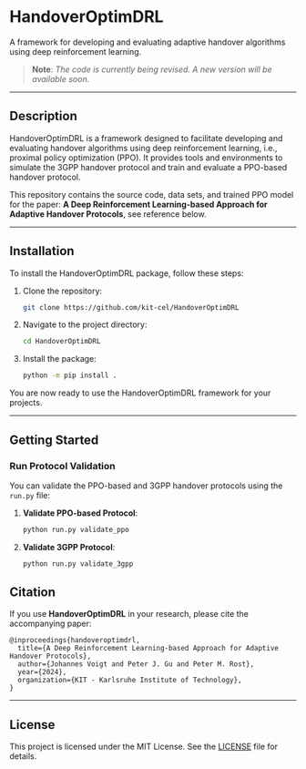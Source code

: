 # HandoverOptimDRL
A framework for developing and evaluating adaptive handover algorithms using deep reinforcement learning.

> **Note**: *The code is currently being revised. A new version will be available soon.*

---

## Description
HandoverOptimDRL is a framework designed to facilitate developing and evaluating handover algorithms using deep reinforcement learning, i.e., proximal policy optimization (PPO).
It provides tools and environments to simulate the 3GPP handover protocol and train and evaluate a PPO-based handover protocol.

This repository contains the source code, data sets, and trained PPO model for the paper:
**A Deep Reinforcement Learning-based Approach for Adaptive Handover Protocols**, see reference below.

---

## **Installation**
To install the HandoverOptimDRL package, follow these steps:

1. Clone the repository:
    ```bash
    git clone https://github.com/kit-cel/HandoverOptimDRL
    ```

2. Navigate to the project directory:
    ```bash
    cd HandoverOptimDRL
    ```

3. Install the package:
    ```bash
    python -m pip install .
    ```

You are now ready to use the HandoverOptimDRL framework for your projects.

---

## **Getting Started**
### **Run Protocol Validation**
You can validate the PPO-based and 3GPP handover protocols using the `run.py` file:

1. **Validate PPO-based Protocol**:
   ```bash
   python run.py validate_ppo
   ```

2. **Validate 3GPP Protocol**:
   ```bash
   python run.py validate_3gpp
   ```

## **Citation**
If you use **HandoverOptimDRL** in your research, please cite the accompanying paper:

```
@inproceedings{handoveroptimdrl,
  title={A Deep Reinforcement Learning-based Approach for Adaptive Handover Protocols},
  author={Johannes Voigt and Peter J. Gu and Peter M. Rost},
  year={2024},
  organization={KIT - Karlsruhe Institute of Technology},
}
```

---

## **License**
This project is licensed under the MIT License. See the [LICENSE](./LICENSE) file for details.
